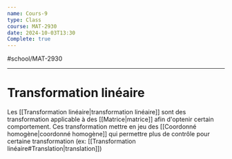 ```yaml
---
name: Cours-9
type: Class
course: MAT-2930
date: 2024-10-03T13:30
Complete: true
---
```

#school/MAT-2930
***

# Transformation linéaire

Les [[Transformation linéaire|transformation linéaire]] sont des transformation applicable à des [[Matrice|matrice]] afin d'optenir certain comportement. Ces transformation mettre en jeu des [[Coordonné homogène|coordonné homogène]] qui permettre plus de contrôle pour certaine transformation (ex: [[Transformation linéaire#Translation|translation]])